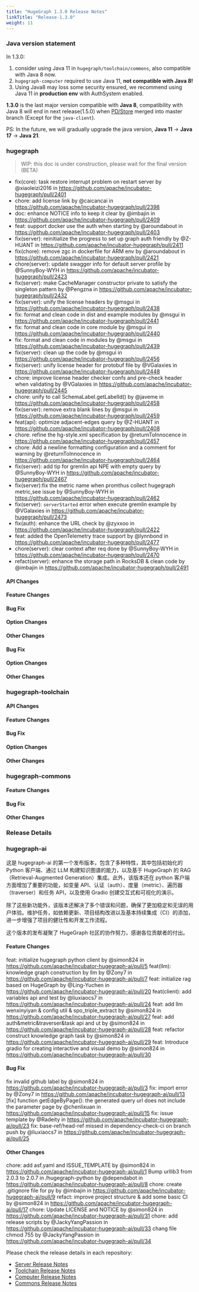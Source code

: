 ```yaml
---
title: "HugeGraph 1.3.0 Release Notes"
linkTitle: "Release-1.3.0"
weight: 11
---
```


### Java version statement

In 1.3.0:
1. consider using Java 11 in `hugegraph/toolchain/commons`, also compatible with Java 8 now.
2. `hugegraph-computer` required to use Java 11, **not compatible with Java 8!**
3. Using Java8 may loss some security ensured, we recommend using Java 11 in **production env** with AuthSystem enabled.

**1.3.0** is the last major version compatible with **Java 8**, compatibility with Java 8 will end in 
next release(1.5.0) when [PD/Store](https://github.com/apache/incubator-hugegraph/issues/2265) merged into master branch (Except for the `java-client`).

PS: In the future, we will gradually upgrade the java version, **Java 11** -> **Java 17** -> **Java 21**.

### hugegraph

> WIP: this doc is under construction, please wait for the final version (BETA) 

* fix(core): task restore interrupt problem on restart server by @xiaoleizi2016 in https://github.com/apache/incubator-hugegraph/pull/2401
* chore: add license link by @caicancai in https://github.com/apache/incubator-hugegraph/pull/2398
* doc: enhance NOTICE info to keep it clear by @imbajin in https://github.com/apache/incubator-hugegraph/pull/2409
* feat: support docker use the auth when starting by @aroundabout in https://github.com/apache/incubator-hugegraph/pull/2403
* fix(server): reinitialize the progress to set up graph auth friendly by @Z-HUANT in https://github.com/apache/incubator-hugegraph/pull/2411
* fix(chore): remove zgc in dockerfile for ARM env by @aroundabout in https://github.com/apache/incubator-hugegraph/pull/2421
* chore(server): update swagger info for default server profile by @SunnyBoy-WYH in https://github.com/apache/incubator-hugegraph/pull/2423
* fix(server): make CacheManager constructor private to satisfy the singleton pattern by @Pengzna in https://github.com/apache/incubator-hugegraph/pull/2432
* fix(server): unify the license headers by @msgui in https://github.com/apache/incubator-hugegraph/pull/2438
* fix: format and clean code in dist and example modules by @msgui in https://github.com/apache/incubator-hugegraph/pull/2441
* fix: format and clean code in core module by @msgui in https://github.com/apache/incubator-hugegraph/pull/2440
* fix: format and clean code in modules by @msgui in https://github.com/apache/incubator-hugegraph/pull/2439
* fix(server): clean up the code by @msgui in https://github.com/apache/incubator-hugegraph/pull/2456
* fix(server): unify license header for protobuf file by @VGalaxies in https://github.com/apache/incubator-hugegraph/pull/2448
* chore: improve license header checker confs and pre-check header when validating by @VGalaxies in https://github.com/apache/incubator-hugegraph/pull/2445
* chore: unify to call SchemaLabel.getLabelId() by @javeme in https://github.com/apache/incubator-hugegraph/pull/2458
* fix(server): remove extra blank lines by @msgui in https://github.com/apache/incubator-hugegraph/pull/2459
* feat(api): optimize adjacent-edges query by @Z-HUANT in https://github.com/apache/incubator-hugegraph/pull/2408
* chore: refine the hg-style.xml specification by @returnToInnocence in https://github.com/apache/incubator-hugegraph/pull/2457
* chore: Add a newline formatting configuration and a comment for warning by @returnToInnocence in https://github.com/apache/incubator-hugegraph/pull/2464
* fix(server): add tip for gremlin api NPE with empty query by @SunnyBoy-WYH in https://github.com/apache/incubator-hugegraph/pull/2467
* fix(server):fix the metric name when promthus collect hugegraph metric,see issue by @SunnyBoy-WYH in https://github.com/apache/incubator-hugegraph/pull/2462
* fix(server): `serverStarted` error when execute gremlin example by @VGalaxies in https://github.com/apache/incubator-hugegraph/pull/2473
* fix(auth): enhance the URL check by @zyxxoo in https://github.com/apache/incubator-hugegraph/pull/2422
* feat: added the OpenTelemetry trace support by @lynnbond in https://github.com/apache/incubator-hugegraph/pull/2477
* chore(server): clear context after req done by @SunnyBoy-WYH in https://github.com/apache/incubator-hugegraph/pull/2470
* refact(server): enhance the storage path in RocksDB & clean code by @imbajin in https://github.com/apache/incubator-hugegraph/pull/2491

#### API Changes


#### Feature Changes


#### Bug Fix


#### Option Changes


#### Other Changes


#### Bug Fix


#### Option Changes


#### Other Changes

### hugegraph-toolchain

#### API Changes

#### Feature Changes


#### Bug Fix

#### Option Changes

#### Other Changes


### hugegraph-commons

#### Feature Changes

#### Bug Fix

#### Other Changes

### Release Details

### hugegraph-ai
这是 hugegraph-ai 的第一个发布版本，包含了多种特性，其中包括初始化的 Python 客户端、通过 LLM 构建知识图谱的能力，以及基于 HugeGraph 的 RAG（Retrieval-Augmented Generation）集成。此外，该版本还在 python 客户端方面增加了重要的功能，如变量 API、认证（auth）、度量（metric）、遍历器（traverser）和任务 API，以及使用 Gradio 创建交互式和可视化的演示。

除了这些新功能外，该版本还解决了多个错误和问题，确保了更加稳定和无误的用户体验。维护任务，如依赖更新、项目结构改进以及基本持续集成（CI）的添加，进一步增强了项目的健壮性和开发工作流程。

这个版本的发布凝聚了 HugeGraph 社区的协作努力，感谢各位贡献者的付出。

#### Feature Changes
feat: initialize hugegraph python client by @simon824 in https://github.com/apache/incubator-hugegraph-ai/pull/5
feat(llm): knowledge graph construction by llm by @Zony7 in https://github.com/apache/incubator-hugegraph-ai/pull/7
feat: initialize rag based on HugeGraph by @Ling-Yuchen in https://github.com/apache/incubator-hugegraph-ai/pull/20
feat(client): add variables api and test by @liuxiaocs7 in https://github.com/apache/incubator-hugegraph-ai/pull/24
feat: add llm wenxinyiyan & config util & spo_triple_extract by @simon824 in https://github.com/apache/incubator-hugegraph-ai/pull/27
feat: add auth&metric&traverser&task api and ut by @simon824 in https://github.com/apache/incubator-hugegraph-ai/pull/28
feat: refactor construct knowledge graph task by @simon824 in https://github.com/apache/incubator-hugegraph-ai/pull/29
feat: Introduce gradio for creating interactive and visual demo by @simon824 in https://github.com/apache/incubator-hugegraph-ai/pull/30
#### Bug Fix
fix invalid github label by @simon824 in https://github.com/apache/incubator-hugegraph-ai/pull/3
fix: import error by @Zony7 in https://github.com/apache/incubator-hugegraph-ai/pull/13
[fix] function getEdgeByPage(): the generated query url does not include the parameter page by @chenlixuan in https://github.com/apache/incubator-hugegraph-ai/pull/15
fix: issue template by @Radeity in https://github.com/apache/incubator-hugegraph-ai/pull/23
fix: base-ref/head-ref missed in dependency-check-ci on branch push by @liuxiaocs7 in https://github.com/apache/incubator-hugegraph-ai/pull/25

#### Other Changes
chore: add asf.yaml and ISSUE_TEMPLATE by @simon824 in https://github.com/apache/incubator-hugegraph-ai/pull/1
Bump urllib3 from 2.0.3 to 2.0.7 in /hugegraph-python by @dependabot in https://github.com/apache/incubator-hugegraph-ai/pull/8
chore: create .gitignore file for py by @imbajin in https://github.com/apache/incubator-hugegraph-ai/pull/9
refact: improve project structure & add some basic CI by @simon824 in https://github.com/apache/incubator-hugegraph-ai/pull/17
chore: Update LICENSE and NOTICE by @simon824 in https://github.com/apache/incubator-hugegraph-ai/pull/31
chore: add release scripts by @JackyYangPassion in https://github.com/apache/incubator-hugegraph-ai/pull/33
chang file chmod 755 by @JackyYangPassion in https://github.com/apache/incubator-hugegraph-ai/pull/34


Please check the release details in each repository:

- [Server Release Notes](https://github.com/apache/incubator-hugegraph/releases)
- [Toolchain Release Notes](https://github.com/apache/incubator-hugegraph-toolchain/releases)
- [Computer Release Notes](https://github.com/apache/incubator-hugegraph-computer/releases)
- [Commons Release Notes](https://github.com/apache/incubator-hugegraph-commons/releases)
